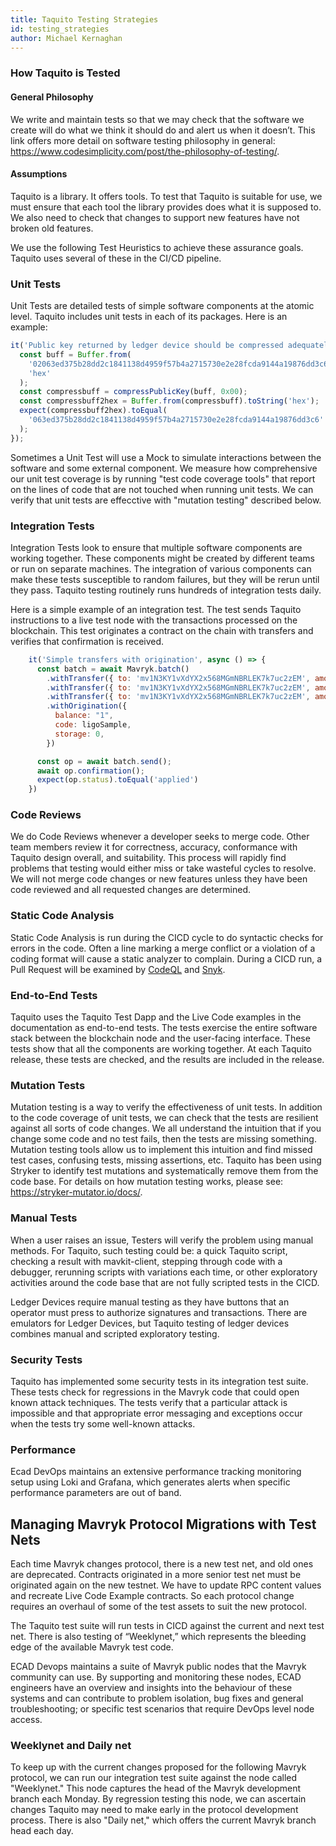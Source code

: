 ```yaml
---
title: Taquito Testing Strategies
id: testing_strategies
author: Michael Kernaghan
---
```


### How Taquito is Tested

#### General Philosophy

We write and maintain tests so that we may check that the software we create will do what we think it should do and alert us when it doesn’t.
This link offers more detail on software testing philosophy in general: https://www.codesimplicity.com/post/the-philosophy-of-testing/.

#### Assumptions

Taquito is a library. It offers tools. To test that Taquito is suitable for use, we must ensure that each tool the library provides does what it is supposed to. We also need to check that changes to support new features have not broken old features.

We use the following Test Heuristics to achieve these assurance goals. Taquito uses several of these in the CI/CD pipeline.

### Unit Tests

Unit Tests are detailed tests of simple software components at the atomic level. Taquito includes unit tests in each of its packages. Here is an example:

  ```javascript
  it('Public key returned by ledger device should be compressed adequately for mv1 before b58 encoding', () => {
    const buff = Buffer.from(
      '02063ed375b28dd2c1841138d4959f57b4a2715730e2e28fcda9144a19876dd3c6',
      'hex'
    );
    const compressbuff = compressPublicKey(buff, 0x00);
    const compressbuff2hex = Buffer.from(compressbuff).toString('hex');
    expect(compressbuff2hex).toEqual(
      '063ed375b28dd2c1841138d4959f57b4a2715730e2e28fcda9144a19876dd3c6'
    );
  });
  ```

  Sometimes a Unit Test will use a Mock to simulate interactions between the software and some external component.
  We measure how comprehensive our unit test coverage is by running "test code coverage tools" that report on the lines of code that are not touched when running unit tests. We can verify that unit tests are effecctive with "mutation testing" described below.

### Integration Tests
Integration Tests look to ensure that multiple software components are working together. These components might be created by different teams or run on separate machines. The integration of various components can make these tests susceptible to random failures, but they will be rerun until they pass. Taquito testing routinely runs hundreds of integration tests daily.

Here is a simple example of an integration test. The test sends Taquito instructions to a live test node with the transactions processed on the blockchain. This test originates a contract on the chain with transfers and verifies that confirmation is received.

```javascript
    it('Simple transfers with origination', async () => {
      const batch = await Mavryk.batch()
        .withTransfer({ to: 'mv1N3KY1vXdYX2x568MGmNBRLEK7k7uc2zEM', amount: 0.02 })
        .withTransfer({ to: 'mv1N3KY1vXdYX2x568MGmNBRLEK7k7uc2zEM', amount: 0.02 })
        .withTransfer({ to: 'mv1N3KY1vXdYX2x568MGmNBRLEK7k7uc2zEM', amount: 0.02 })
        .withOrigination({
          balance: "1",
          code: ligoSample,
          storage: 0,
        })

      const op = await batch.send();
      await op.confirmation();
      expect(op.status).toEqual('applied')
    })
```

### Code Reviews

We do Code Reviews whenever a developer seeks to merge code. Other team members review it for correctness, accuracy, conformance with Taquito design overall, and suitability. This process will rapidly find problems that testing would either miss or take wasteful cycles to resolve.  We will not merge code changes or new features unless they have been code reviewed and all requested changes are determined.

### Static Code Analysis

Static Code Analysis is run during the CICD cycle to do syntactic checks for errors in the code. Often a line marking a merge conflict or a violation of a coding format will cause a static analyzer to complain. During a CICD run, a Pull Request will be examined by [CodeQL](https://codeql.github.com/) and [Snyk](https://snyk.io/).

### End-to-End Tests

Taquito uses the Taquito Test Dapp and the Live Code examples in the documentation as end-to-end tests. The tests exercise the entire software stack between the blockchain node and the user-facing interface.  These tests show that all the components are working together. At each Taquito release, these tests are checked, and the results are included in the release.

### Mutation Tests

 Mutation testing is a way to verify the effectiveness of unit tests. In addition to the code coverage of unit tests, we can check that the tests are resilient against all sorts of code changes. We all understand the intuition that if you change some code and no test fails, then the tests are missing something. Mutation testing tools allow us to implement this intuition and find missed test cases, confusing tests, missing assertions, etc. Taquito has been using Stryker to identify test mutations and systematically remove them from the code base. For details on how mutation testing works, please see: https://stryker-mutator.io/docs/.

### Manual Tests

When a user raises an issue, Testers will verify the problem using manual methods. For Taquito, such testing could be:
a quick Taquito script,
checking a result with mavkit-client,
stepping through code with a debugger,
rerunning scripts with variations each time,
or other exploratory activities around the code base that are not fully scripted tests in the CICD.

Ledger Devices require manual testing as they have buttons that an operator must press to authorize signatures and transactions. There are emulators for Ledger Devices, but Taquito testing of ledger devices combines manual and scripted exploratory testing.

### Security Tests

Taquito has implemented some security tests in its integration test suite. These tests check for regressions in the Mavryk code that could open known attack techniques. The tests verify that a particular attack is impossible and that appropriate error messaging and exceptions occur when the tests try some well-known attacks.

### Performance

Ecad DevOps maintains an extensive performance tracking monitoring setup using Loki and Grafana, which generates alerts when specific performance parameters are out of band.

## Managing Mavryk Protocol Migrations with Test Nets

Each time Mavryk changes protocol, there is a new test net, and old ones are deprecated. Contracts originated in a more senior test net must be originated again on the new testnet. We have to update RPC content values and recreate Live Code Example contracts. So each protocol change requires an overhaul of some of the test assets to suit the new protocol.

The Taquito test suite will run tests in CICD against the current and next test net. There is also testing of “Weeklynet,” which represents the bleeding edge of the available Mavryk test code.

ECAD Devops maintains a suite of Mavryk public nodes that the Mavryk community can use. By supporting and monitoring these nodes, ECAD engineers have an overview and insights into the behaviour of these systems and can contribute to problem isolation, bug fixes and general troubleshooting; or specific test scenarios that require DevOps level node access.

### Weeklynet and Daily net

To keep up with the current changes proposed for the following Mavryk protocol, we can run our integration test suite against the node called "Weeklynet." This node captures the head of the Mavryk development branch each Monday. By regression testing this node, we can ascertain changes Taquito may need to make early in the protocol development process. There is also "Daily net," which offers the current Mavryk branch head each day.